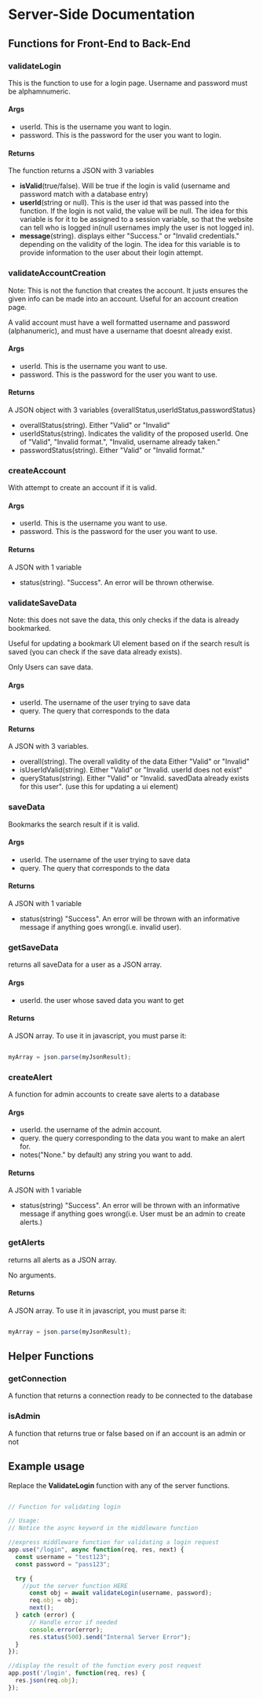 # Server-Side Documentation

## Functions for Front-End to Back-End

### validateLogin

This is the function to use for a login page. Username and password must be alphamnumeric.

#### Args

- userId. This is the username you want to login.
- password. This is the password for the user you want to login.

#### Returns

The function returns a JSON with 3 variables

- **isValid**(true/false). Will be true if the login is valid (username and password match with a database entry)
- **userId**(string or null). This is the user id that was passed into the function. If the login is not valid, the value will be null. The idea for this variable is for it to be assigned to a session variable, so that the website can tell who is logged in(null usernames imply the user is not logged in).
- **message**(string). displays either "Success." or "Invalid credentials." depending on the validity of the login. The idea for this variable is to provide information to the user about their login attempt.

### validateAccountCreation

Note: This is not the function that creates the account. It justs ensures the given info can be made into an account. Useful for an account creation page.

A valid account must have a well formatted username and password (alphanumeric), and must have a username that doesnt already exist.

#### Args

- userId. This is the username you want to use.
- password. This is the password for the user you want to use.

#### Returns

A JSON object with 3 variables {overallStatus,userIdStatus,passwordStatus}

- overallStatus(string). Either "Valid" or "Invalid"
- userIdStatus(string). Indicates the validity of the proposed userId. One of "Valid", "Invalid format.", "Invalid, username already taken."
- passwordStatus(string). Either "Valid" or "Invalid format."

### createAccount

With attempt to create an account if it is valid.

#### Args

- userId. This is the username you want to use.
- password. This is the password for the user you want to use.

#### Returns

A JSON with 1 variable

- status(string).  "Success". An error will be thrown otherwise.

### validateSaveData

Note: this does not save the data, this only checks if the data is already bookmarked.

Useful for updating a bookmark UI element based on if the search result is saved (you can check if the save data already exists).

Only Users can save data.

#### Args

- userId. The username of the user trying to save data
- query. The query that corresponds to the data

#### Returns

A JSON with 3 variables.

- overall(string). The overall validity of the data Either "Valid" or "Invalid"
- isUserIdValid(string). Either "Valid" or "Invalid. userId does not exist"
- queryStatus(string). Either "Valid" or "Invalid. savedData already exists for this user". (use this for updating a ui element)


### saveData

Bookmarks the search result if it is valid.

#### Args

- userId. The username of the user trying to save data
- query. The query that corresponds to the data

#### Returns

A JSON with 1 variable

- status(string) "Success". An error will be thrown with an informative message if anything goes wrong(i.e. invalid user).

### getSaveData

returns all saveData for a user as a JSON array.

#### Args

- userId. the user whose saved data you want to get

#### Returns

A JSON array. To use it in javascript, you must parse it:

```js

myArray = json.parse(myJsonResult);

```

### createAlert

A function for admin accounts to create save alerts to a database

#### Args

- userId. the username of the admin account.
- query. the query corresponding to the data you want to make an alert for.
- notes("None." by default) any string you want to add.

#### Returns

A JSON with 1 variable

- status(string) "Success". An error will be thrown with an informative message if anything goes wrong(i.e. User must be an admin to create alerts.)

### getAlerts

returns all alerts as a JSON array.

No arguments.

#### Returns

A JSON array. To use it in javascript, you must parse it:

```js

myArray = json.parse(myJsonResult);

```

## Helper Functions

### getConnection

A function that returns a connection ready to be connected to the database

### isAdmin

A function that returns true or false based on if an account is an admin or not

## Example usage

Replace the **ValidateLogin** function with any of the server functions.

```js

// Function for validating login

// Usage:
// Notice the async keyword in the middleware function

//express middleware function for validating a login request
app.use("/login", async function(req, res, next) {
  const username = "test123";
  const password = "pass123";

  try {
    //put the server function HERE
      const obj = await validateLogin(username, password);
      req.obj = obj;
      next();
  } catch (error) {
      // Handle error if needed
      console.error(error);
      res.status(500).send("Internal Server Error");
  }
});

//display the result of the function every post request
app.post('/login', function(req, res) {
  res.json(req.obj);
});

```